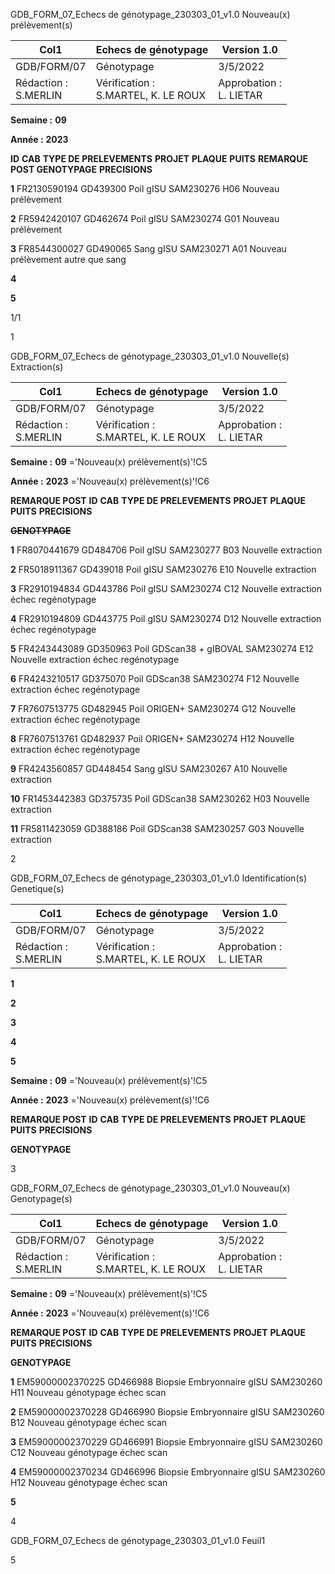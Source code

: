 GDB_FORM_07_Echecs de génotypage_230303_01_v1.0 Nouveau(x) prélèvement(s)




|Col1|Echecs de génotypage|Version 1.0|
|---|---|---|
|GDB/FORM/07|Génotypage|3/5/2022|
|Rédaction :<br>S.MERLIN|Vérification :<br>S.MARTEL, K. LE ROUX|Approbation :<br>L. LIETAR|


**Semaine :** **09**

**Année :** **2023**

**ID** **CAB** **TYPE DE PRELEVEMENTS** **PROJET** **PLAQUE** **PUITS** **REMARQUE POST GENOTYPAGE** **PRECISIONS**

**1** FR2130590194 GD439300 Poil gISU SAM230276 H06 Nouveau prélèvement

**2** FR5942420107 GD462674 Poil gISU SAM230274 G01 Nouveau prélèvement

**3** FR8544300027 GD490065 Sang gISU SAM230271 A01 Nouveau prélèvement autre que sang

**4**

**5**

1/1


1

GDB_FORM_07_Echecs de génotypage_230303_01_v1.0 Nouvelle(s) Extraction(s)



|Col1|Echecs de génotypage|Version 1.0|
|---|---|---|
|GDB/FORM/07|Génotypage|3/5/2022|
|Rédaction :<br>S.MERLIN|Vérification :<br>S.MARTEL, K. LE ROUX|Approbation :<br>L. LIETAR|


**Semaine :** **09** ='Nouveau(x) prélèvement(s)'!C5

**Année :** **2023** ='Nouveau(x) prélèvement(s)'!C6



**REMARQUE POST**
**ID** **CAB** **TYPE DE PRELEVEMENTS** **PROJET** **PLAQUE** **PUITS** **PRECISIONS**

~~**GENOTYPAGE**~~


**1** FR8070441679 GD484706 Poil gISU SAM230277 B03 Nouvelle extraction

**2** FR5018911367 GD439018 Poil gISU SAM230276 E10 Nouvelle extraction

**3** FR2910194834 GD443786 Poil gISU SAM230274 C12 Nouvelle extraction échec regénotypage

**4** FR2910194809 GD443775 Poil gISU SAM230274 D12 Nouvelle extraction échec regénotypage

**5** FR4243443089 GD350963 Poil GDScan38 + gIBOVAL SAM230274 E12 Nouvelle extraction échec regénotypage

**6** FR4243210517 GD375070 Poil GDScan38 SAM230274 F12 Nouvelle extraction échec regénotypage

**7** FR7607513775 GD482945 Poil ORIGEN+ SAM230274 G12 Nouvelle extraction échec regénotypage

**8** FR7607513761 GD482937 Poil ORIGEN+ SAM230274 H12 Nouvelle extraction échec regénotypage

**9** FR4243560857 GD448454 Sang gISU SAM230267 A10 Nouvelle extraction

**10** FR1453442383 GD375735 Poil GDScan38 SAM230262 H03 Nouvelle extraction

**11** FR5811423059 GD388186 Poil GDScan38 SAM230257 G03 Nouvelle extraction


2

GDB_FORM_07_Echecs de génotypage_230303_01_v1.0 Identification(s) Genetique(s)


|Col1|Echecs de génotypage|Version 1.0|
|---|---|---|
|GDB/FORM/07|Génotypage|3/5/2022|
|Rédaction :<br>S.MERLIN|Vérification :<br>S.MARTEL, K. LE ROUX|Approbation :<br>L. LIETAR|


**1**

**2**

**3**

**4**

**5**


**Semaine :** **09** ='Nouveau(x) prélèvement(s)'!C5

**Année :** **2023** ='Nouveau(x) prélèvement(s)'!C6



**REMARQUE POST**
**ID** **CAB** **TYPE DE PRELEVEMENTS** **PROJET** **PLAQUE** **PUITS** **PRECISIONS**

**GENOTYPAGE**


3

GDB_FORM_07_Echecs de génotypage_230303_01_v1.0 Nouveau(x) Genotypage(s)



|Col1|Echecs de génotypage|Version 1.0|
|---|---|---|
|GDB/FORM/07|Génotypage|3/5/2022|
|Rédaction :<br>S.MERLIN|Vérification :<br>S.MARTEL, K. LE ROUX|Approbation :<br>L. LIETAR|


**Semaine :** **09** ='Nouveau(x) prélèvement(s)'!C5

**Année :** **2023** ='Nouveau(x) prélèvement(s)'!C6



**REMARQUE POST**
**ID** **CAB** **TYPE DE PRELEVEMENTS** **PROJET** **PLAQUE** **PUITS** **PRECISIONS**

**GENOTYPAGE**


**1** EM59000002370225 GD466988 Biopsie Embryonnaire gISU SAM230260 H11 Nouveau génotypage échec scan

**2** EM59000002370228 GD466990 Biopsie Embryonnaire gISU SAM230260 B12 Nouveau génotypage échec scan

**3** EM59000002370229 GD466991 Biopsie Embryonnaire gISU SAM230260 C12 Nouveau génotypage échec scan

**4** EM59000002370234 GD466996 Biopsie Embryonnaire gISU SAM230260 H12 Nouveau génotypage échec scan

**5**


4

GDB_FORM_07_Echecs de génotypage_230303_01_v1.0 Feuil1

5

